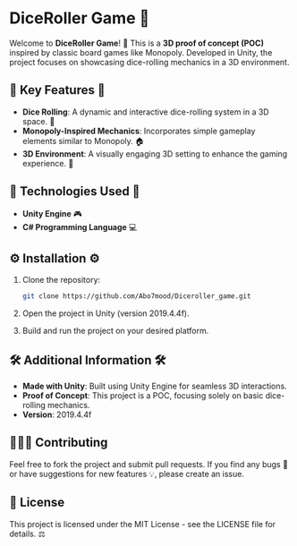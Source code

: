 # DiceRoller Game 🎲

Welcome to **DiceRoller Game**! 🎲 This is a **3D proof of concept (POC)** inspired by classic board games like Monopoly. Developed in Unity, the project focuses on showcasing dice-rolling mechanics in a 3D environment.

## 🌟 Key Features 🌟

- **Dice Rolling**: A dynamic and interactive dice-rolling system in a 3D space. 🎲
- **Monopoly-Inspired Mechanics**: Incorporates simple gameplay elements similar to Monopoly. 🏠
- **3D Environment**: A visually engaging 3D setting to enhance the gaming experience. 🌆

## 🔧 Technologies Used 🔧

- **Unity Engine** 🎮
- **C# Programming Language** 💻

## ⚙️ Installation ⚙️

1. Clone the repository:

   ```bash
   git clone https://github.com/Abo7mood/Diceroller_game.git
   ```
2. Open the project in Unity (version 2019.4.4f).
3. Build and run the project on your desired platform.

## 🛠️ Additional Information 🛠️

- **Made with Unity**: Built using Unity Engine for seamless 3D interactions.
- **Proof of Concept**: This project is a POC, focusing solely on basic dice-rolling mechanics.
- **Version**: 2019.4.4f

## 🧑‍🤝‍🧑 Contributing

Feel free to fork the project and submit pull requests. If you find any bugs 🐞 or have suggestions for new features 💡, please create an issue.

## 📜 License

This project is licensed under the MIT License - see the LICENSE file for details. ⚖️

